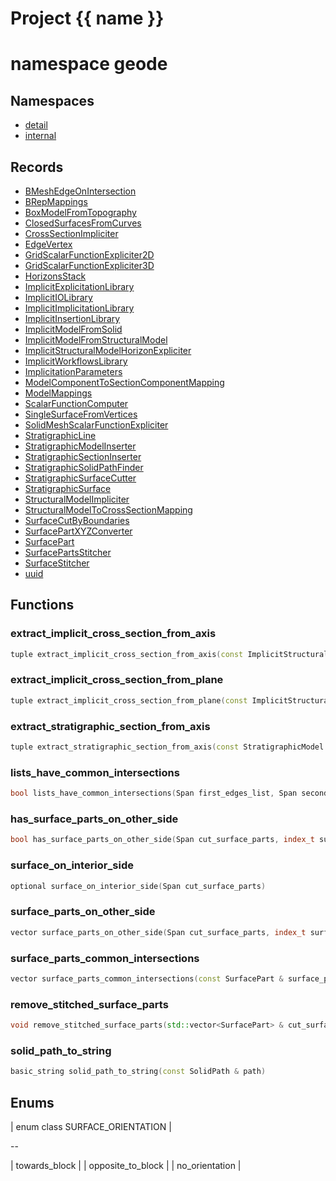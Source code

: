 <script setup>
import {useRoute} from 'vitepress'
const {path} = useRoute()
const tokens = path.split('/')
const words = tokens[2].split('-');
for (let i = 0; i < words.length; i++) {
    words[i] = words[i].charAt(0).toUpperCase() + words[i].slice(1);
    words[i] = words[i].replace('geode', 'Geode')
}
const name = words.join('-');
</script>
# Project {{ name }}

# namespace geode



## Namespaces

* [detail](detail/index.md)
* [internal](internal/index.md)


## Records

* [BMeshEdgeOnIntersection](BMeshEdgeOnIntersection.md)
* [BRepMappings](BRepMappings.md)
* [BoxModelFromTopography](BoxModelFromTopography.md)
* [ClosedSurfacesFromCurves](ClosedSurfacesFromCurves.md)
* [CrossSectionImpliciter](CrossSectionImpliciter.md)
* [EdgeVertex](EdgeVertex.md)
* [GridScalarFunctionExpliciter2D](GridScalarFunctionExpliciter2D.md)
* [GridScalarFunctionExpliciter3D](GridScalarFunctionExpliciter3D.md)
* [HorizonsStack](HorizonsStack.md)
* [ImplicitExplicitationLibrary](ImplicitExplicitationLibrary.md)
* [ImplicitIOLibrary](ImplicitIOLibrary.md)
* [ImplicitImplicitationLibrary](ImplicitImplicitationLibrary.md)
* [ImplicitInsertionLibrary](ImplicitInsertionLibrary.md)
* [ImplicitModelFromSolid](ImplicitModelFromSolid.md)
* [ImplicitModelFromStructuralModel](ImplicitModelFromStructuralModel.md)
* [ImplicitStructuralModelHorizonExpliciter](ImplicitStructuralModelHorizonExpliciter.md)
* [ImplicitWorkflowsLibrary](ImplicitWorkflowsLibrary.md)
* [ImplicitationParameters](ImplicitationParameters.md)
* [ModelComponentToSectionComponentMapping](ModelComponentToSectionComponentMapping.md)
* [ModelMappings](ModelMappings.md)
* [ScalarFunctionComputer](ScalarFunctionComputer.md)
* [SingleSurfaceFromVertices](SingleSurfaceFromVertices.md)
* [SolidMeshScalarFunctionExpliciter](SolidMeshScalarFunctionExpliciter.md)
* [StratigraphicLine](StratigraphicLine.md)
* [StratigraphicModelInserter](StratigraphicModelInserter.md)
* [StratigraphicSectionInserter](StratigraphicSectionInserter.md)
* [StratigraphicSolidPathFinder](StratigraphicSolidPathFinder.md)
* [StratigraphicSurfaceCutter](StratigraphicSurfaceCutter.md)
* [StratigraphicSurface](StratigraphicSurface.md)
* [StructuralModelImpliciter](StructuralModelImpliciter.md)
* [StructuralModelToCrossSectionMapping](StructuralModelToCrossSectionMapping.md)
* [SurfaceCutByBoundaries](SurfaceCutByBoundaries.md)
* [SurfacePartXYZConverter](SurfacePartXYZConverter.md)
* [SurfacePart](SurfacePart.md)
* [SurfacePartsStitcher](SurfacePartsStitcher.md)
* [SurfaceStitcher](SurfaceStitcher.md)
* [uuid](uuid.md)


## Functions

### extract_implicit_cross_section_from_axis

```cpp
tuple extract_implicit_cross_section_from_axis(const ImplicitStructuralModel & model, local_index_t axis_direction, double axis_coordinate)
```


### extract_implicit_cross_section_from_plane

```cpp
tuple extract_implicit_cross_section_from_plane(const ImplicitStructuralModel & model, const Plane & section_plane)
```


### extract_stratigraphic_section_from_axis

```cpp
tuple extract_stratigraphic_section_from_axis(const StratigraphicModel & model, local_index_t axis_direction, double axis_coordinate)
```


### lists_have_common_intersections

```cpp
bool lists_have_common_intersections(Span first_edges_list, Span second_edges_list)
```


### has_surface_parts_on_other_side

```cpp
bool has_surface_parts_on_other_side(Span cut_surface_parts, index_t surface_part_id, const uuid & cutting_surface_id)
```


### surface_on_interior_side

```cpp
optional surface_on_interior_side(Span cut_surface_parts)
```


### surface_parts_on_other_side

```cpp
vector surface_parts_on_other_side(Span cut_surface_parts, index_t surface_part_id, const uuid & cutting_surface_id)
```


### surface_parts_common_intersections

```cpp
vector surface_parts_common_intersections(const SurfacePart & surface_part_to_stitch, const SurfacePart & surface_to_stitch_on, const uuid & cutting_surface_id, absl::FixedArray<index_t> & vertices_mapping)
```


### remove_stitched_surface_parts

```cpp
void remove_stitched_surface_parts(std::vector<SurfacePart> & cut_surface_parts)
```


### solid_path_to_string

```cpp
basic_string solid_path_to_string(const SolidPath & path)
```




## Enums

| enum class SURFACE_ORIENTATION |

--

| towards_block |
| opposite_to_block |
| no_orientation |





